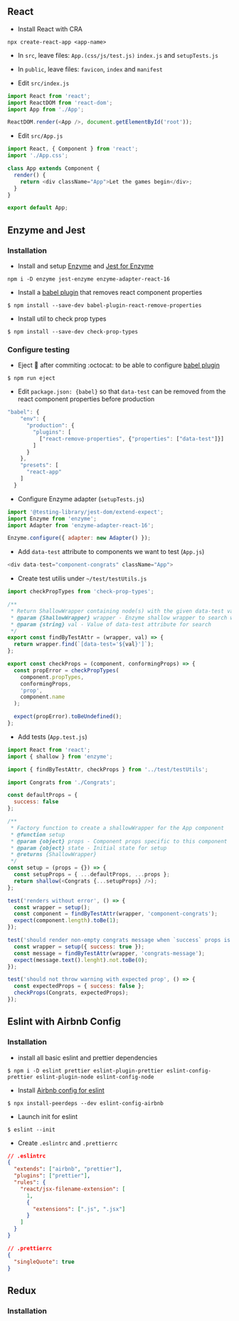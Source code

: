 ## React

- Install React with CRA

```
npx create-react-app <app-name>
```

- In `src`, leave files: `App.(css/js/test.js)` `index.js` and `setupTests.js`
- In `public`, leave files: `favicon`, `index` and `manifest`

- Edit `src/index.js`

```js
import React from 'react';
import ReactDOM from 'react-dom';
import App from './App';

ReactDOM.render(<App />, document.getElementById('root'));
```

- Edit `src/App.js`

```js
import React, { Component } from 'react';
import './App.css';

class App extends Component {
  render() {
    return <div className="App">Let the games begin</div>;
  }
}

export default App;
```

## Enzyme and Jest

### Installation

- Install and setup [Enzyme](https://enzymejs.github.io/enzyme/) and [Jest for Enzyme](https://www.npmjs.com/package/jest-enzyme)

`npm i -D enzyme jest-enzyme enzyme-adapter-react-16`

- Install a [babel plugin](https://www.npmjs.com/package/babel-plugin-react-remove-properties) that removes react component properties

`$ npm install --save-dev babel-plugin-react-remove-properties`

- Install util to check prop types

`$ npm install --save-dev check-prop-types`

### Configure testing

- Eject :rocket: after commiting :octocat: to be able to configure [babel plugin](https://www.npmjs.com/package/babel-plugin-react-remove-properties)

`$ npm run eject`

- Edit `package.json: {babel}` so that `data-test` can be removed from the react component properties before production

```js
"babel": {
    "env": {
      "production": {
        "plugins": [
          ["react-remove-properties", {"properties": ["data-test"]}]
        ]
      }
    },
    "presets": [
      "react-app"
    ]
  }
```

- Configure Enzyme adapter (`setupTests.js`)

```js
import '@testing-library/jest-dom/extend-expect';
import Enzyme from 'enzyme';
import Adapter from 'enzyme-adapter-react-16';

Enzyme.configure({ adapter: new Adapter() });
```

- Add `data-test` attribute to components we want to test (`App.js`)

```js
<div data-test="component-congrats" className="App">
```

- Create test utilis under `~/test/testUtils.js`

```js
import checkPropTypes from 'check-prop-types';

/**
 * Return ShallowWrapper containing node(s) with the given data-test value
 * @param {ShallowWrapper} wrapper - Enzyme shallow wrapper to search within
 * @param {string} val - Value of data-test attribute for search
 */
export const findByTestAttr = (wrapper, val) => {
  return wrapper.find(`[data-test='${val}']`);
};

export const checkProps = (component, conformingProps) => {
  const propError = checkPropTypes(
    component.propTypes,
    conformingProps,
    'prop',
    component.name
  );

  expect(propError).toBeUndefined();
};
```

- Add tests (`App.test.js`)

```js
import React from 'react';
import { shallow } from 'enzyme';

import { findByTestAttr, checkProps } from '../test/testUtils';

import Congrats from './Congrats';

const defaultProps = {
  success: false
};

/**
 * Factory function to create a shallowWrapper for the App component
 * @function setup
 * @param {object} props - Component props specific to this component
 * @param {object} state - Initial state for setup
 * @returns {ShallowWrapper}
 */
const setup = (props = {}) => {
  const setupProps = { ...defaultProps, ...props };
  return shallow(<Congrats {...setupProps} />);
};

test('renders without error', () => {
  const wrapper = setup();
  const component = findByTestAttr(wrapper, 'component-congrats');
  expect(component.length).toBe(1);
});

test('should render non-empty congrats message when `success` props is true', () => {
  const wrapper = setup({ success: true });
  const message = findByTestAttr(wrapper, 'congrats-message');
  expect(message.text().lenght).not.toBe(0);
});

test('should not throw warning with expected prop', () => {
  const expectedProps = { success: false };
  checkProps(Congrats, expectedProps);
});
```

## Eslint with Airbnb Config

### Installation

- install all basic eslint and prettier dependencies

`$ npm i -D eslint prettier eslint-plugin-prettier eslint-config-prettier eslint-plugin-node eslint-config-node`

- Install [Airbnb config for eslint](https://www.npmjs.com/package/eslint-config-airbnb)

`$ npx install-peerdeps --dev eslint-config-airbnb`

- Launch init for eslint

`$ eslint --init`

- Create `.eslintrc` and `.prettierrc`

```json
// .eslintrc
{
  "extends": ["airbnb", "prettier"],
  "plugins": ["prettier"],
  "rules": {
    "react/jsx-filename-extension": [
      1,
      {
        "extensions": [".js", ".jsx"]
      }
    ]
  }
}
```

```json
// .prettierrc
{
  "singleQuote": true
}
```

## Redux

### Installation
